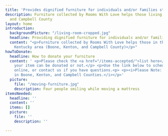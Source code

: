 ```yaml
---
title: 'Provides dignified furniture for individuals and/or families starting over '
description: Furniture collected by Rooms With Love helps those living in Boone, Kenton
  and Campbell County
layout: home
introduction:
  backgroundPicture: "/living-room-cropped.jpg"
  headline: Providing dignified furniture for individuals and/or families
  content: "<p>Furniture collected by Rooms With Love helps those in the Northern
    Kentucky area (Boone, Kenton, and Campbell County)</p>"
howToDonate:
  headline: How to donate your furniture
  content: ' <p>Please check the <a href="/items-accepted/">list here</a> to see if
    your item can be donated or not.</p> <p>Use the link below to schedule a pickup
    online, or contact us if you have questions.<p> <p><i>Please Note: we only pickup
    in Boone, Kenton, and Campbell Counties.</i></p>'
  picture:
    file: "/moving-furniture.jpg"
    description: Four people smiling while moving a mattress
itemsNeeded:
  headline: ''
  content: ''
  items: []
  picture:
    file: ''
    description: ''

---
```


